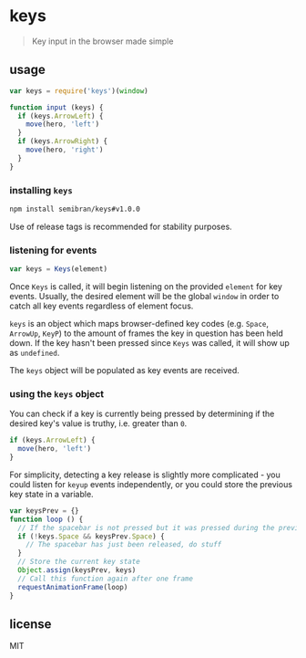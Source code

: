# keys
> Key input in the browser made simple

## usage
```javascript
var keys = require('keys')(window)

function input (keys) {
  if (keys.ArrowLeft) {
    move(hero, 'left')
  }
  if (keys.ArrowRight) {
    move(hero, 'right')
  }
}
```

### installing `keys`
```sh
npm install semibran/keys#v1.0.0
```
Use of release tags is recommended for stability purposes.

### listening for events
```javascript
var keys = Keys(element)
```
Once `Keys` is called, it will begin listening on the provided `element` for key events. Usually, the desired element will be the global `window` in order to catch all key events regardless of element focus.

`keys` is an object which maps browser-defined key codes (e.g. `Space`, `ArrowUp`, `KeyP`) to the amount of frames the key in question has been held down. If the key hasn't been pressed since `Keys` was called, it will show up as `undefined`.

The `keys` object will be populated as key events are received.

### using the `keys` object

You can check if a key is currently being pressed by determining if the desired key's value is truthy, i.e. greater than `0`.
```javascript
if (keys.ArrowLeft) {
  move(hero, 'left')
}
```

For simplicity, detecting a key release is slightly more complicated - you could listen for `keyup` events independently, or you could store the previous key state in a variable.
```javascript
var keysPrev = {}
function loop () {
  // If the spacebar is not pressed but it was pressed during the previous frame:
  if (!keys.Space && keysPrev.Space) {
    // The spacebar has just been released, do stuff
  }
  // Store the current key state
  Object.assign(keysPrev, keys)
  // Call this function again after one frame
  requestAnimationFrame(loop)
}
```

## license
MIT
